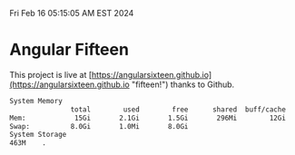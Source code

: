 Fri Feb 16 05:15:05 AM EST 2024

# Angular Fifteen


This project is live at [https://angularsixteen.github.io](https://angularsixteen.github.io "fifteen!") thanks to Github.

```bash
System Memory
               total        used        free      shared  buff/cache   available
Mem:            15Gi       2.1Gi       1.5Gi       296Mi        12Gi        13Gi
Swap:          8.0Gi       1.0Mi       8.0Gi
System Storage
463M	.
